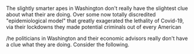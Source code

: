 #



The slightly smarter apes in Washington don't really have the slightest clue about what their are doing. Over some now totally discredited "epidemiological model" that greatly exagerated the lethality of Covid-19, via their lockdowns they made potential criminals out of every American 



\/he politicians in Washington and their economic advisors really don't have a clue what they are doing. Consider the following. 